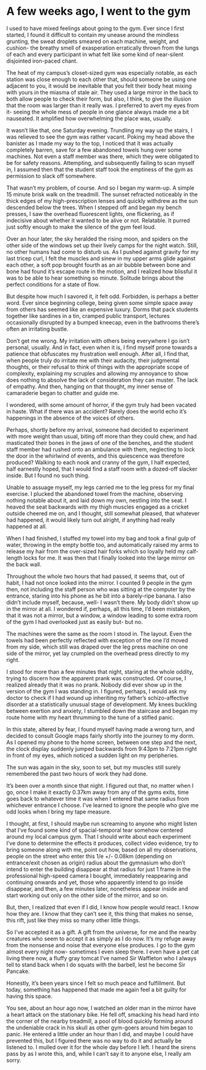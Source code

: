 # A few weeks ago, I went to the gym
I used to have mixed feelings about going to the gym. Ever since I first started, I found it difficult to contain my unease around the mindless grunting, the sweat droplets smeared on each machine, weight, and cushion- the breathy smell of exasperation erratically thrown from the lungs of each and every participant in what felt like some kind of near-silent disjointed iron-paced chant. 



The heat of my campus’s closet-sized gym was especially notable, as each station was close enough to each other that, should someone be using one adjacent to you, it would be inevitable that you felt their body heat mixing with yours in the miasma of stale air. They used a large mirror in the back to both allow people to check their form, but also, I think, to give the illusion that the room was larger than it really was. I preferred to avert my eyes from it- seeing the whole mess of people in one glance always made me a bit nauseated. It amplified how overwhelming the place was, usually. 



It wasn’t like that, one Saturday evening. Trundling my way up the stairs, I was relieved to see the gym was rather vacant. Poking my head above the banister as I made my way to the top, I noticed that it was actually completely barren, save for a few abandoned towels hung over some machines. Not even a staff member was there, which they were obligated to be for safety reasons. Attempting, and subsequently failing to scan myself in, I assumed then that the student staff took the emptiness of the gym as permission to slack off somewhere. 



That wasn’t my problem, of course. And so I began my warm-up. A simple 15 minute brisk walk on the treadmill. The sunset refracted noticeably in the thick edges of my high-prescription lenses and quickly withdrew as the sun descended below the trees. When I stepped off and began my bench presses, I saw the overhead fluorescent lights, one flickering, as if indecisive about whether it wanted to be alive or not. Relatable. It purred just softly enough to make the silence of the gym feel loud. 



Over an hour later, the sky heralded the rising moon, and spiders on the other side of the windows set up their lively camps for the night watch. Still, no other humans had come to disturb us. As I pushed against gravity for my last tricep curl, I felt the muscles and sinew in my upper arms glide against each other, a soft pop brought fourth as an air bubble between bone and bone had found it’s escape route in the motion, and I realized how blissful it was to be able to hear something so minute. Solitude brings about the perfect conditions for a state of flow. 



But despite how much I savored it, it felt odd. Forbidden, is perhaps a better word. Ever since beginning college, being given some simple space away from others has seemed like an expensive luxury. Dorms that pack students together like sardines in a tin, cramped public transport, lectures occasionally disrupted by a bumped kneecap, even in the bathrooms there’s often an irritating bustle. 



Don’t get me wrong. My irritation with others being everywhere I go isn’t personal, usually. And in fact, even when it is, I find myself prone towards a patience that obfuscates my frustration well enough. After all, I find that, when people truly do irritate me with their audacity, their judgmental thoughts, or their refusal to think of things with the appropriate scope of complexity, explaining my scruples and allowing my annoyance to show does nothing to absolve the lack of consideration they can muster. The lack of empathy. And then, hanging on that thought, my inner sense of camaraderie began to chatter and guide me. 



I wondered, with some amount of horror, if the gym truly had been vacated in haste. What if there was an accident? Rarely does the world echo it’s happenings in the absence of the voices of others. 



Perhaps, shortly before my arrival, someone had decided to experiment with more weight than usual, biting off more than they could chew, and had masticated their bones in the jaws of one of the benches, and the student staff member had rushed onto an ambulance with them, neglecting to lock the door in the whirlwind of events, and this quiescence was therefore produced? Walking to each nook and cranny of the gym, I half expected, half earnestly hoped, that I would find a staff room with a dozed-off slacker inside. But I found no such thing. 



Unable to assuage myself, my legs carried me to the leg press for my final exercise. I plucked the abandoned towel from the machine, observing nothing notable about it, and laid down my own, nestling into the seat. I heaved the seat backwards with my thigh muscles engaged as a cricket outside cheered me on, and I thought, still somewhat pleased, that whatever had happened, it would likely turn out alright, if anything had really happened at all. 



When I had finished, I stuffed my towel into my bag and took a final gulp of water, throwing in the empty bottle too, and automatically raised my arms to release my hair from the over-sized hair forks which so loyally held my calf-length locks for me. It was then that I finally looked into the large mirror on the back wall.



Throughout the whole two hours that had passed, it seems that, out of habit, I had not once looked into the mirror. I counted 9 people in the gym then, not including the staff person who was sitting at the computer by the entrance, staring into his phone as he bit into a barely-ripe banana. I also didn’t include myself, because, well- I wasn’t there. My body didn’t show up in the mirror at all. I wondered if, perhaps, all this time, I’d been mistaken, that it was not a mirror, but a window, a window leading to some extra room of the gym I had overlooked just as easily but- but no. 



The machines were the same as the room I stood in. The layout. Even the towels had been perfectly reflected with exception of the one I’d moved from my side, which still was draped over the leg press machine on one side of the mirror, yet lay crumpled on the overhead press directly to my right. 



I stood for more than a few minutes that night, staring at the whole oddity, trying to discern how the apparent prank was constructed. Of course, I realized already that it was no prank. Nobody did ever show up in the version of the gym I was standing in. I figured, perhaps, I would ask my doctor to check if I had wound up inheriting my father’s schizo-affective disorder at a statistically unusual stage of development. My knees buckling between exertion and anxiety, I stumbled down the staircase and began my route home with my heart thrumming to the tune of a stifled panic. 



In this state, altered by fear, I found myself having made a wrong turn, and decided to consult Google maps fairly shortly into the journey to my dorm. As I opened my phone to the home screen, between one step and the next, the clock display suddenly jumped backwards from 9:43pm to 7:21pm right in front of my eyes, which noticed a sudden light on my peripheries. 



The sun was again in the sky, soon to set, but my muscles still surely remembered the past two hours of work they had done. 



It’s been over a month since that night. I figured out that, no matter when I go, once I make it exactly 0.37km away from any of the gyms exits, time goes back to whatever time it was when I entered that same radius from whichever entrance I choose. I’ve learned to ignore the people who give me odd looks when I bring my tape measure. 



I thought, at first, I should maybe run screaming to anyone who might listen that I’ve found some kind of spacial-temporal tear somehow centered around my local campus gym. That I should write about each experiment I’ve done to determine the effects it produces, collect video evidence, try to bring someone along with me, point out  how, based on all my observations, people on the street who enter this 1/e +/- 0.08km  (depending on entrance/exit chosen as origin) radius about the gymnasium who don’t intend to enter the building disappear at that radius for just 1 frame in the professional high-speed camera I bought, immediately reappearing and continuing onwards and yet, those who apparently intend to go inside disappear, and then, a few minutes later, nonetheless appear inside and start working out only on the other side of the mirror, and so on. 



But, then, I realized that even if I did, I know how people would react. I know how they are. I know that they can’t see it, this thing that makes no sense, this rift, just like they miss so many other little things. 



So I’ve accepted it as a gift. A gift from the universe, for me and the nearby creatures who seem to accept it as simply as I do now. It’s my refuge away from the nonsense and noise that everyone else produces. I go to the gym almost every night now- sometimes I even sleep there. I even have a pet cat living there now, a fluffy gray tomcat I’ve named Sir Waffleton who I always tell to stand back when I do squats with the barbell, lest he become Sir Pancake. 



Honestly, it’s been years since I felt so much peace and fulfillment. But today, something has happened that made me again feel a bit guilty for having this space. 



You see, about an hour ago now, I watched an older man in the mirror have a heart attack on the stationary bike. He fell off, smacking his head hard into the corner of the nearby treadmill, a pool of blood quickly forming around the undeniable crack in his skull as other gym-goers around him began to panic. He entered a little under an hour than I did, and maybe I could have prevented this, but I figured there was no way to do it and actually be listened to. I mulled over it for the whole day before I left. I heard the sirens pass by as I wrote this, and, while I can’t say it to anyone else, I really am sorry.